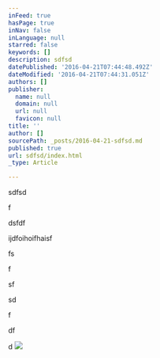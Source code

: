 ```yaml
---
inFeed: true
hasPage: true
inNav: false
inLanguage: null
starred: false
keywords: []
description: sdfsd
datePublished: '2016-04-21T07:44:48.492Z'
dateModified: '2016-04-21T07:44:31.051Z'
authors: []
publisher:
  name: null
  domain: null
  url: null
  favicon: null
title: ''
author: []
sourcePath: _posts/2016-04-21-sdfsd.md
published: true
url: sdfsd/index.html
_type: Article

---
```

sdfsd

f

dsfdf

ijdfoihoifhaisf

fs

f

sf

sd

f

df

d
![](https://the-grid-user-content.s3-us-west-2.amazonaws.com/dde0b0fb-3de2-4d7f-8947-66cd58f8aed1.jpg)